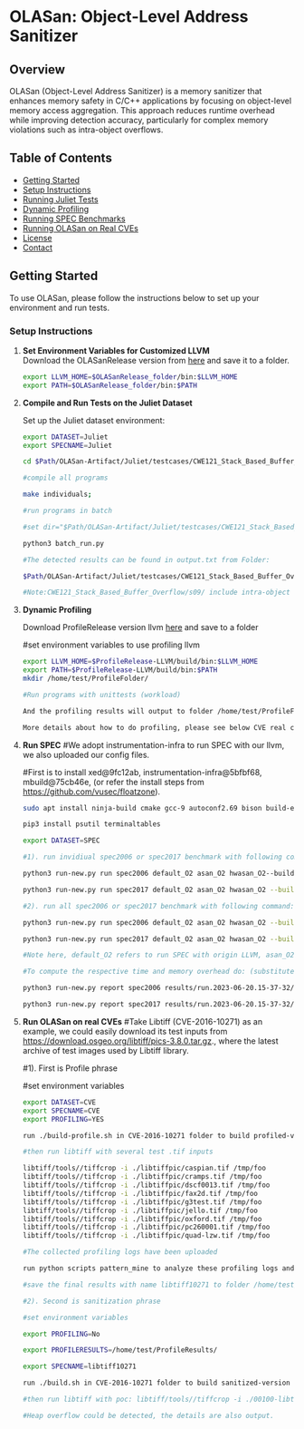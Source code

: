 # OLASan: Object-Level Address Sanitizer

## Overview
OLASan (Object-Level Address Sanitizer) is a memory sanitizer that enhances memory safety in C/C++ applications by focusing on object-level memory access aggregation. This approach reduces runtime overhead while improving detection accuracy, particularly for complex memory violations such as intra-object overflows.

## Table of Contents
- [Getting Started](#getting-started)
- [Setup Instructions](#setup-instructions)
- [Running Juliet Tests](#running-juliet-tests)
- [Dynamic Profiling](#dynamic-profiling)
- [Running SPEC Benchmarks](#running-spec-benchmarks)
- [Running OLASan on Real CVEs](#running-olasan-on-real-cves)
- [License](#license)
- [Contact](#contact)

## Getting Started
To use OLASan, please follow the instructions below to set up your environment and run tests.

### Setup Instructions

1. **Set Environment Variables for Customized LLVM**  
   Download the OLASanRelease version from [here](https://github.com/040840308-liu/OLASanRelease-Artifact) and save it to a folder.

   ```bash
   export LLVM_HOME=$OLASanRelease_folder/bin:$LLVM_HOME
   export PATH=$OLASanRelease_folder/bin:$PATH

2. **Compile and Run Tests on the Juliet Dataset**

   Set up the Juliet dataset environment:

   ```bash
   export DATASET=Juliet
   export SPECNAME=Juliet

   cd $Path/OLASan-Artifact/Juliet/testcases/CWE121_Stack_Based_Buffer_Overflow/s09/ in Juliet Folder
   
   #compile all programs
   
   make individuals;

   #run programs in batch
   
   #set dir="$Path/OLASan-Artifact/Juliet/testcases/CWE121_Stack_Based_Buffer_Overflow/s09/" in batch_run.py

   python3 batch_run.py

   #The detected results can be found in output.txt from Folder:
   
   $Path/OLASan-Artifact/Juliet/testcases/CWE121_Stack_Based_Buffer_Overflow/s09/
   
   #Note:CWE121_Stack_Based_Buffer_Overflow/s09/ include intra-object overflow examples, which all ASan, ASan--, HWASan and GiantSan fails to detect.

3. **Dynamic Profiling**

   Download ProfileRelease version llvm [here](https://github.com/040840308-liu/ProfileRelease-LLVM) and save to a folder

   #set environment variables to use profiling llvm

   ```bash
   export LLVM_HOME=$ProfileRelease-LLVM/build/bin:$LLVM_HOME
   export PATH=$ProfileRelease-LLVM/build/bin:$PATH
   mkdir /home/test/ProfileFolder/

   #Run programs with unittests (workload)
   
   And the profiling results will output to folder /home/test/ProfileFolder/.
   
   More details about how to do profiling, please see below CVE real case analysis.

4. **Run SPEC**
   #We adopt instrumentation-infra to run SPEC with our llvm, we also uploaded our config files.

   #First is to install xed@9fc12ab, instrumentation-infra@5bfbf68, mbuild@75cb46e, (or refer the install steps from https://github.com/vusec/floatzone).

   ```bash
   sudo apt install ninja-build cmake gcc-9 autoconf2.69 bison build-essential flex texinfo libtool zlib1g-dev

   pip3 install psutil terminaltables

   export DATASET=SPEC

   #1). run invidiual spec2006 or spec2017 benchmark with following command:

   python3 run-new.py run spec2006 default_O2 asan_O2 hwasan_O2--build --parallel=proc --parallelmax=1 --benchmarks 453.povray

   python3 run-new.py run spec2017 default_O2 asan_O2 hwasan_O2 --build --parallel=proc --parallelmax=1 --benchmarks 500.perlbench_r

   #2). run all spec2006 or spec2017 benchmark with following command:

   python3 run-new.py run spec2006 default_O2 asan_O2 hwasan_O2 --build --parallel=proc --parallelmax=1

   python3 run-new.py run spec2017 default_O2 asan_O2 hwasan_O2 --build --parallel=proc --parallelmax=1

   #Note here, default_O2 refers to run SPEC with origin LLVM, asan_O2 refers to run SPEC with AddressSanitizer, hwasan_O2 refers to run SPEC with our enable HWAddressSanitizer on x86_64.

   #To compute the respective time and memory overhead do: (substitute run.2023-06-20.15-37-32/ with your result folder)

   python3 run-new.py report spec2006 results/run.2023-06-20.15-37-32/ --aggregate geomean --field runtime:median maxrss:median or

   python3 run-new.py report spec2017 results/run.2023-06-20.15-37-32/ --aggregate geomean --field runtime:median maxrss:median or

5. **Run OLASan on real CVEs**
   #Take Libtiff (CVE-2016-10271) as an example, we could easily download its test inputs from https://download.osgeo.org/libtiff/pics-3.8.0.tar.gz., where the latest archive of test images used by Libtiff library.

   #1). First is Profile phrase

   #set environment variables

   ```bash
   export DATASET=CVE
   export SPECNAME=CVE
   export PROFILING=YES

   run ./build-profile.sh in CVE-2016-10271 folder to build profiled-version libtiff

   #then run libtiff with several test .tif inputs

   libtiff/tools//tiffcrop -i ./libtiffpic/caspian.tif /tmp/foo
   libtiff/tools//tiffcrop -i ./libtiffpic/cramps.tif /tmp/foo
   libtiff/tools//tiffcrop -i ./libtiffpic/dscf0013.tif /tmp/foo
   libtiff/tools//tiffcrop -i ./libtiffpic/fax2d.tif /tmp/foo
   libtiff/tools//tiffcrop -i ./libtiffpic/g3test.tif /tmp/foo
   libtiff/tools//tiffcrop -i ./libtiffpic/jello.tif /tmp/foo
   libtiff/tools//tiffcrop -i ./libtiffpic/oxford.tif /tmp/foo
   libtiff/tools//tiffcrop -i ./libtiffpic/pc260001.tif /tmp/foo
   libtiff/tools//tiffcrop -i ./libtiffpic/quad-lzw.tif /tmp/foo

   #The collected profiling logs have been uploaded

   run python scripts pattern_mine to analyze these profiling logs and output the final profiling results.

   #save the final results with name libtiff10271 to folder /home/test/ProfileResults/

   #2). Second is sanitization phrase

   #set environment variables

   export PROFILING=No

   export PROFILERESULTS=/home/test/ProfileResults/

   export SPECNAME=libtiff10271

   run ./build.sh in CVE-2016-10271 folder to build sanitized-version libtiff

   #then run libtiff with poc: libtiff/tools//tiffcrop -i ./00100-libtiff-heapoverflow-_TIFFFax3fillruns /tmp/foo

   #Heap overflow could be detected, the details are also output.
